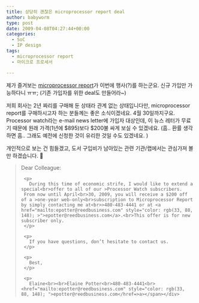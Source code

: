 ```yaml
---
title: 상당히 괜찮은 microprocessor report deal
author: babyworm
type: post
date: 2009-04-08T04:27:44+00:00
categories:
  - SoC
  - IP design
tags:
  - microprocessor report
  - 마이크로 프로세서

---
```

제가 즐겨보는 <a href="http://www.mdronline.com/mpr/index.html" target="_blank">microprocessor report</a>가 이번에 행사(?)를 하는군요. 신규 가입만 가능하다니 ㅠㅠ; (기존 가입자를 위한 deal도 만들어라~)

저희 회사는 2년 짜리를 구매해 둔 상태라 관계 없는 상태입니다만, microprocessor report를 구매하시고자 하는 분들께는 좋은 소식이겠네요. 4월 30일까지구요. Processor watch라는 e-mail news letter에 가입자 대상인데, 이 뉴스 레터가 무료기 때문에 원래 가격(1년에 $895)보다 $200불 싸게 보실 수 있겠네요. (흠.. 환률 생각하면 흠.. 그래도 예전에 신청한 것이 유리한 것일 수도 있겠네요. )

개인적으로 보는 건 힘들겠고, 도서 구입비가 남아있는 관련 기관/랩에서는 관심가져 볼만 하겠습니다. 🙂

>Dear Colleague:</p>
>
>      <p>
>        During this time of economic strife, I would like to extend a special<br>offer to all of our >Processor Watch subscribers.  From now until April<br>30, 2009, you will receive a $200 off of a >one-year web-only<br>subscription to Microprocessor Report by simply contacting me at<br>>480-483-4441 or at <a href="mailto:epotter@reedbusiness.com" style="color: rgb(33, 88, 148); >">epotter@reedbusiness.com</a>.<br>This offer is for new subscriber only.
>      </p>
>
>      <p>
>        If you have questions, don’t hesitate to contact us.
>      </p>
>
>      <p>
>        Best,
>      </p>
>
>      <p>
>        Elaine<br><br>Elaine Potter<br>480-483-4441<br><href="mailto:epotter@reedbusiness.com" style="color: rgb(33, 88, 148); ">epotter@reedbusiness.com</href=>a></span></div>
>